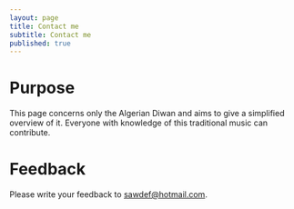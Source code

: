 ```yaml
---
layout: page
title: Contact me
subtitle: Contact me
published: true
---
```


# Purpose

This page concerns only the Algerian Diwan and aims to give a simplified overview of it. 
Everyone with knowledge of this traditional music can contribute. 

# Feedback

Please write your feedback to sawdef@hotmail.com.
